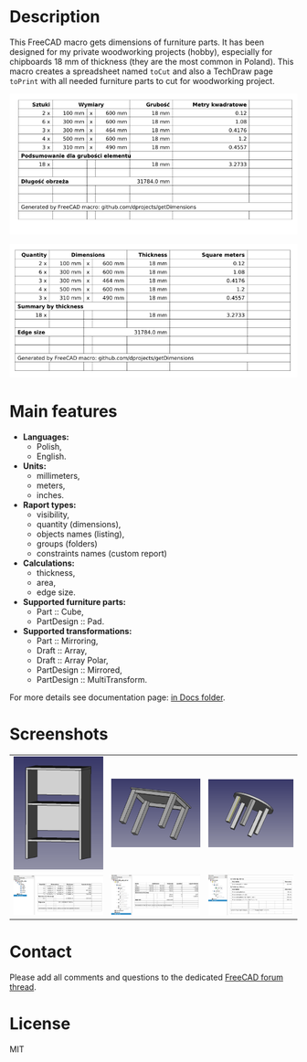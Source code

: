 # Description

This FreeCAD macro gets dimensions of furniture parts. It has been designed for my private woodworking projects (hobby), especially for chipboards 18 mm of thickness (they are the most common in Poland). This macro creates a spreadsheet named `toCut` and also a TechDraw page `toPrint` with all needed furniture parts to cut for woodworking project. 

![pl](https://raw.githubusercontent.com/dprojects/getDimensions/master/Screenshots/lang_pl.png)

![en](https://raw.githubusercontent.com/dprojects/getDimensions/master/Screenshots/lang_en.png)

# Main features

* **Languages:** 
	* Polish,
	* English.
* **Units:** 
	* millimeters,
	* meters,
	* inches.
* **Raport types:**
	* visibility,
	* quantity (dimensions),
	* objects names (listing),
	* groups (folders)
	* constraints names (custom report)
* **Calculations:** 
	* thickness,
	* area,
	* edge size.
* **Supported furniture parts:** 
    * Part :: Cube,
    * PartDesign :: Pad.
* **Supported transformations:** 
    * Part :: Mirroring,
    * Draft :: Array,
    * Draft :: Array Polar,
    * PartDesign :: Mirrored,
    * PartDesign :: MultiTransform.

For more details see documentation page: [in Docs folder](https://github.com/dprojects/getDimensions/tree/master/Docs).

# Screenshots

|   |   |   |
|---|---|---|
| [![001](https://raw.githubusercontent.com/dprojects/getDimensions/master/Screenshots/matrix/001.png)](https://raw.githubusercontent.com/dprojects/getDimensions/master/Screenshots/matrix/001.png) | [![003](https://raw.githubusercontent.com/dprojects/getDimensions/master/Screenshots/matrix/003.png)](https://raw.githubusercontent.com/dprojects/getDimensions/master/Screenshots/matrix/003.png) | [![005](https://raw.githubusercontent.com/dprojects/getDimensions/master/Screenshots/matrix/005.png)](https://raw.githubusercontent.com/dprojects/getDimensions/master/Screenshots/matrix/005.png) |
| [![002](https://raw.githubusercontent.com/dprojects/getDimensions/master/Screenshots/matrix/002.png)](https://raw.githubusercontent.com/dprojects/getDimensions/master/Screenshots/matrix/002.png) | [![004](https://raw.githubusercontent.com/dprojects/getDimensions/master/Screenshots/matrix/004.png)](https://raw.githubusercontent.com/dprojects/getDimensions/master/Screenshots/matrix/004.png) | [![006](https://raw.githubusercontent.com/dprojects/getDimensions/master/Screenshots/matrix/006.png)](https://raw.githubusercontent.com/dprojects/getDimensions/master/Screenshots/matrix/006.png) |

# Contact

Please add all comments and questions to the dedicated
[FreeCAD forum thread](https://forum.freecadweb.org/viewtopic.php?f=22&t=21127).

# License

MIT
